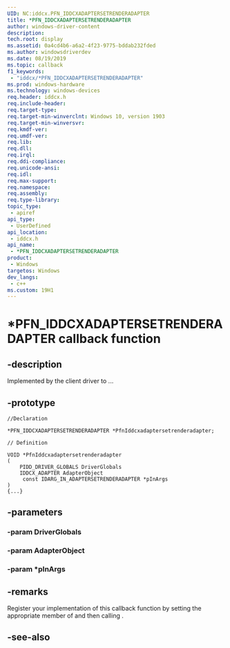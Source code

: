 ```yaml
---
UID: NC:iddcx.PFN_IDDCXADAPTERSETRENDERADAPTER
title: *PFN_IDDCXADAPTERSETRENDERADAPTER
author: windows-driver-content
description: 
tech.root: display
ms.assetid: 0a4cd4b6-a6a2-4f23-9775-bddab232fded
ms.author: windowsdriverdev
ms.date: 08/19/2019
ms.topic: callback
f1_keywords:
 - "iddcx/*PFN_IDDCXADAPTERSETRENDERADAPTER"
ms.prod: windows-hardware
ms.technology: windows-devices
req.header: iddcx.h
req.include-header:
req.target-type:
req.target-min-winverclnt: Windows 10, version 1903
req.target-min-winversvr:
req.kmdf-ver:
req.umdf-ver:
req.lib:
req.dll:
req.irql: 
req.ddi-compliance:
req.unicode-ansi:
req.idl:
req.max-support:
req.namespace:
req.assembly:
req.type-library: 
topic_type: 
 - apiref
api_type: 
 - UserDefined
api_location: 
 - iddcx.h
api_name: 
 - *PFN_IDDCXADAPTERSETRENDERADAPTER
product: 
 - Windows
targetos: Windows
dev_langs:
 - c++
ms.custom: 19H1
---
```


# *PFN_IDDCXADAPTERSETRENDERADAPTER callback function

## -description

Implemented by the client driver to ... 

## -prototype

```
//Declaration

*PFN_IDDCXADAPTERSETRENDERADAPTER *PfnIddcxadaptersetrenderadapter; 

// Definition

VOID *PfnIddcxadaptersetrenderadapter 
(
	PIDD_DRIVER_GLOBALS DriverGlobals
	IDDCX_ADAPTER AdapterObject
	 const IDARG_IN_ADAPTERSETRENDERADAPTER *pInArgs
)
{...}

```

## -parameters

### -param DriverGlobals

### -param AdapterObject

### -param *pInArgs



## -remarks

Register your implementation of this callback function by setting the appropriate member of <!-- REPLACE ME --> and then calling <!-- REPLACE ME -->.


## -see-also
